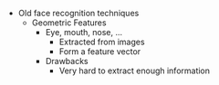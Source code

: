 * Old face recognition techniques
    * Geometric Features
        * Eye, mouth, nose, ...
            * Extracted from images
            * Form a feature vector
        * Drawbacks
            * Very hard to extract enough information